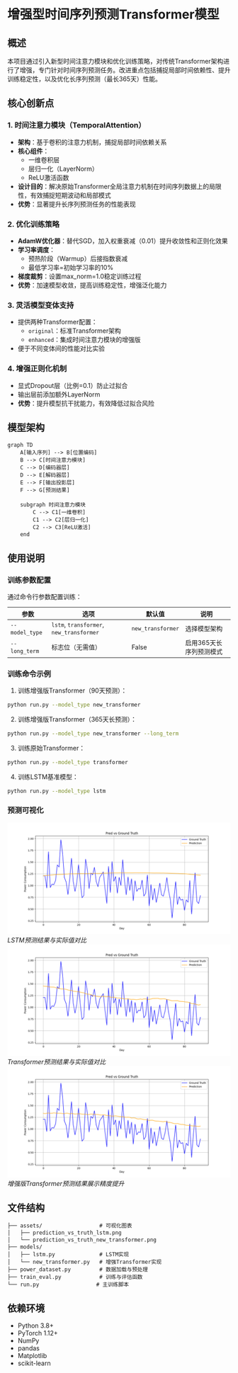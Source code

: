 # 增强型时间序列预测Transformer模型

## 概述
本项目通过引入新型时间注意力模块和优化训练策略，对传统Transformer架构进行了增强，专门针对时间序列预测任务。改进重点包括捕捉局部时间依赖性、提升训练稳定性，以及优化长序列预测（最长365天）性能。

## 核心创新点

### 1. 时间注意力模块（TemporalAttention）
- **架构**：基于卷积的注意力机制，捕捉局部时间依赖关系
- **核心组件**：
  - 一维卷积层
  - 层归一化（LayerNorm）
  - ReLU激活函数
- **设计目的**：解决原始Transformer全局注意力机制在时间序列数据上的局限性，有效捕捉短期波动和局部模式
- **优势**：显著提升长序列预测任务的性能表现

### 2. 优化训练策略
- **AdamW优化器**：替代SGD，加入权重衰减（0.01）提升收敛性和正则化效果
- **学习率调度**：
  - 预热阶段（Warmup）后接指数衰减
  - 最低学习率=初始学习率的10%
- **梯度裁剪**：设置max_norm=1.0稳定训练过程
- **优势**：加速模型收敛，提高训练稳定性，增强泛化能力

### 3. 灵活模型变体支持
- 提供两种Transformer配置：
  - `original`：标准Transformer架构
  - `enhanced`：集成时间注意力模块的增强版
- 便于不同变体间的性能对比实验

### 4. 增强正则化机制
- 显式Dropout层（比例=0.1）防止过拟合
- 输出层前添加额外LayerNorm
- **优势**：提升模型抗干扰能力，有效降低过拟合风险

## 模型架构
```mermaid
graph TD
    A[输入序列] --> B[位置编码]
    B --> C[时间注意力模块]
    C --> D[编码器层]
    D --> E[解码器层]
    E --> F[输出投影层]
    F --> G[预测结果]
    
    subgraph 时间注意力模块
        C --> C1[一维卷积]
        C1 --> C2[层归一化]
        C2 --> C3[ReLU激活]
    end
```

## 使用说明

### 训练参数配置
通过命令行参数配置训练：

| 参数             | 选项                                | 默认值           | 说明                     |
|------------------|-------------------------------------|-----------------|--------------------------|
| `--model_type`   | `lstm`, `transformer`, `new_transformer` | `new_transformer` | 选择模型架构             |
| `--long_term`    | 标志位（无需值）                    | False           | 启用365天长序列预测模式  |

### 训练命令示例
1. 训练增强版Transformer（90天预测）：
```bash
python run.py --model_type new_transformer
```

2. 训练增强版Transformer（365天长预测）：
```bash
python run.py --model_type new_transformer --long_term
```

3. 训练原始Transformer：
```bash
python run.py --model_type transformer
```

4. 训练LSTM基准模型：
```bash
python run.py --model_type lstm
```


### 预测可视化
![预测值 vs 真实值](assets/prediction_vs_truth_lstm.png)
*LSTM预测结果与实际值对比*
![预测值 vs 真实值](assets/prediction_vs_truth_transformer.png)
*Transformer预测结果与实际值对比*
![增强Transformer性能](assets/prediction_vs_truth_new_transformer.png)
*增强版Transformer预测结果展示精度提升*

## 文件结构
```
├── assets/                  # 可视化图表
│   ├── prediction_vs_truth_lstm.png
│   └── prediction_vs_truth_new_transformer.png
├── models/
│   ├── lstm.py              # LSTM实现
│   └── new_transformer.py   # 增强Transformer实现
├── power_dataset.py         # 数据加载与预处理
├── train_eval.py            # 训练与评估函数
└── run.py                  # 主训练脚本
```

## 依赖环境
- Python 3.8+
- PyTorch 1.12+
- NumPy
- pandas
- Matplotlib
- scikit-learn